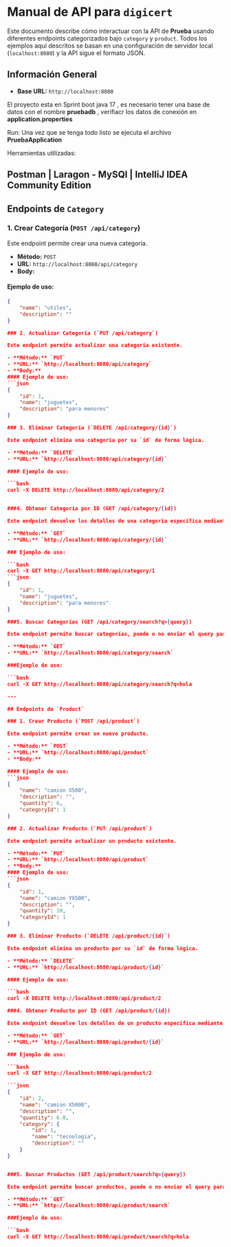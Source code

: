 # Manual de API para `digicert`

Este documento describe cómo interactuar con la API de **Prueba** usando diferentes endpoints categorizados bajo `category` y `product`. Todos los ejemplos aquí descritos se basan en una configuración de servidor local (`localhost:8080`) y la API sigue el formato JSON.

## Información General

- **Base URL:** `http://localhost:8080`

El proyecto esta en Sprint boot java 17 , es necesario tener una base de datos con el nombre **pruebadb** , verifiacr los datos de conexión en **application.properties**

Run: Una vez que se tenga todo listo se ejecuta el archivo **PruebaApplication**

Herramientas utilizadas:

Postman | Laragon - MySQl | IntelliJ IDEA Community Edition
---

## Endpoints de `Category`

### 1. Crear Categoría (`POST /api/category`)

Este endpoint permite crear una nueva categoría.

- **Método:** `POST`
- **URL:** `http://localhost:8080/api/category`
- **Body:** 

#### Ejemplo de uso:
```json
{
    "name": "utiles",
    "description": ""
}

### 2. Actualizar Categoría (`PUT /api/category`)

Este endpoint permite actualizar una categoría existente.

- **Método:** `PUT`
- **URL:** `http://localhost:8080/api/category`
- **Body:**
#### Ejemplo de uso:
```json
{
    "id": 1,
    "name": "juguetes",
    "description": "para menores"
}

### 3. Eliminar Categoría (`DELETE /api/category/{id}`)

Este endpoint elimina una categoría por su `id` de forma lógica.

- **Método:** `DELETE`
- **URL:** `http://localhost:8080/api/category/{id}`

#### Ejemplo de uso:

```bash
curl -X DELETE http://localhost:8080/api/category/2


###4. Obtener Categoría por ID (GET /api/category/{id})

Este endpoint devuelve los detalles de una categoría específica mediante su id.

- **Método:** `GET`
- **URL:** `http://localhost:8080/api/category/{id}`

### Ejemplo de uso:

```bash
curl -X GET http://localhost:8080/api/category/1
```json
{
    "id": 1,
    "name": "juguetes",
    "description": "para menores"
}

###5. Buscar Categorías (GET /api/category/search?q={query})

Este endpoint permite buscar categorías, puede o no enviar el query param.

- **Método:** `GET`
- **URL:** `http://localhost:8080/api/category/search`

###Ejemplo de uso:

```bash
curl -X GET http://localhost:8080/api/category/search?q=hola

---

## Endpoints de `Product`

### 1. Crear Producto (`POST /api/product`)

Este endpoint permite crear un nuevo producto.

- **Método:** `POST`
- **URL:** `http://localhost:8080/api/product`
- **Body:** 

#### Ejemplo de uso:
```json
{
    "name": "camion X500",
    "description": "",
    "quantity": 6,
    "categoryId": 1
}

### 2. Actualizar Producto (`PUT /api/product`)

Este endpoint permite actualizar un producto existente.

- **Método:** `PUT`
- **URL:** `http://localhost:8080/api/product`
- **Body:**
#### Ejemplo de uso:
```json
{   
    "id": 1,
    "name": "camion YX500",
    "description": "",
    "quantity": 10,
    "categoryId": 1
}

### 3. Eliminar Producto (`DELETE /api/product/{id}`)

Este endpoint elimina un producto por su `id` de forma lógica.

- **Método:** `DELETE`
- **URL:** `http://localhost:8080/api/product/{id}`

#### Ejemplo de uso:

```bash
curl -X DELETE http://localhost:8080/api/product/2

###4. Obtener Producto por ID (GET /api/product/{id})

Este endpoint devuelve los detalles de un producto específica mediante su id.

- **Método:** `GET`
- **URL:** `http://localhost:8080/api/product/{id}`

### Ejemplo de uso:

```bash
curl -X GET http://localhost:8080/api/product/2

```json
{
    "id": 2,
    "name": "camion X5000",
    "description": "",
    "quantity": 6.0,
    "category": {
        "id": 1,
        "name": "tecnologia",
        "description": ""
    }
}


###5. Buscar Productos (GET /api/product/search?q={query})

Este endpoint permite buscar productos, puede o no enviar el query param.

- **Método:** `GET`
- **URL:** `http://localhost:8080/api/product/search`

###Ejemplo de uso:

```bash
curl -X GET http://localhost:8080/api/product/search?q=hola